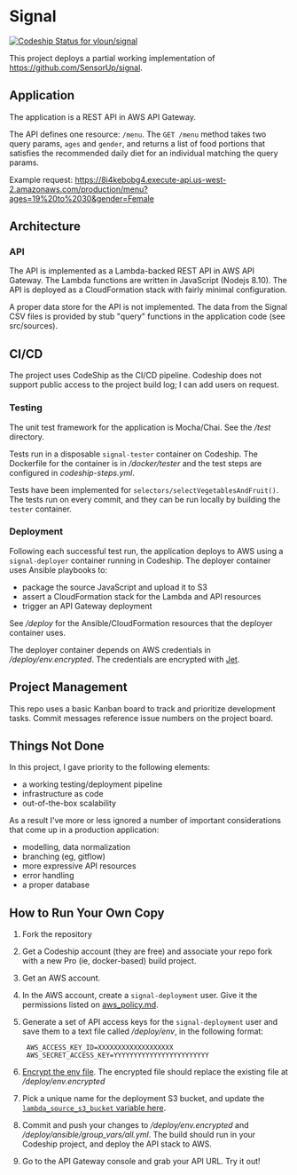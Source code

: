 # Signal

[ ![Codeship Status for vloun/signal](https://app.codeship.com/projects/8f6f0890-974c-0136-8b10-3a8748c13ef1/status?branch=master)](https://app.codeship.com/projects/305030)

This project deploys a partial working implementation of https://github.com/SensorUp/signal.

## Application

The application is a REST API in AWS API Gateway.

The API defines one resource: `/menu`. The `GET /menu` method takes two query params, `ages` and `gender`, and returns a list of food portions that satisfies the recommended daily diet for an individual matching the query params.

Example request: https://8i4kebobg4.execute-api.us-west-2.amazonaws.com/production/menu?ages=19%20to%2030&gender=Female

## Architecture

### API

The API is implemented as a Lambda-backed REST API in AWS API Gateway. The Lambda functions are written in JavaScript (Nodejs 8.10). The API is deployed as a CloudFormation stack with fairly minimal configuration.

A proper data store for the API is not implemented. The data from the Signal CSV files is provided by stub "query" functions in the application code (see src/sources).

## CI/CD

The project uses CodeShip as the CI/CD pipeline. Codeship does not support public access to the project build log; I can add users on request.

### Testing

The unit test framework for the application is Mocha/Chai. See the */test* directory.

Tests run in a disposable `signal-tester` container on Codeship. The Dockerfile for the container is in */docker/tester* and the test steps are configured in *codeship-steps.yml*.

Tests have been implemented for `selectors/selectVegetablesAndFruit()`. The tests run on every commit, and they can be run locally by building the `tester` container.

### Deployment

Following each successful test run, the application deploys to AWS using a `signal-deployer` container running in Codeship. The deployer container uses Ansible playbooks to:
- package the source JavaScript and upload it to S3
- assert a CloudFormation stack for the Lambda and API resources
- trigger an API Gateway deployment

See */deploy* for the Ansible/CloudFormation resources that the deployer container uses.

The deployer container depends on AWS credentials in */deploy/env.encrypted*. The credentials are encrypted with [Jet](https://documentation.codeship.com/pro/builds-and-configuration/environment-variables/#encrypting-your-environment-variables).

## Project Management

This repo uses a basic Kanban board to track and prioritize development tasks. Commit messages reference issue numbers on the project board.

## Things Not Done

In this project, I gave priority to the following elements:
- a working testing/deployment pipeline
- infrastructure as code
- out-of-the-box scalability

As a result I've more or less ignored a number of important considerations that come up in a production application:
- modelling, data normalization
- branching (eg, gitflow)
- more expressive API resources
- error handling
- a proper database

## How to Run Your Own Copy

1. Fork the repository
2. Get a Codeship account (they are free) and associate your repo fork with a new Pro (ie, docker-based) build project.
3. Get an AWS account.
4. In the AWS account, create a `signal-deployment` user. Give it the permissions listed on [aws_policy.md](./aws_policy.md).
5. Generate a set of API access keys for the `signal-deployment` user and save them to a text file called */deploy/env*, in the following format:

        AWS_ACCESS_KEY_ID=XXXXXXXXXXXXXXXXXXX
        AWS_SECRET_ACCESS_KEY=YYYYYYYYYYYYYYYYYYYYYYYY
6. [Encrypt the env file](https://documentation.codeship.com/pro/builds-and-configuration/environment-variables/#encrypting-your-environment-variables). The encrypted file should replace the existing file at */deploy/env.encrypted*
7. Pick a unique name for the deployment S3 bucket, and update the [`lambda_source_s3_bucket` variable here](https://github.com/vloun/signal/blob/d47a42ddfc9a0faf07be83b2bbb459d882550ac5/deploy/ansible/group_vars/all.yml#L6).
8. Commit and push your changes to */deploy/env.encrypted* and */deploy/ansible/group_vars/all.yml*. The build should run in your Codeship project, and deploy the API stack to AWS.
9. Go to the API Gateway console and grab your API URL. Try it out!
